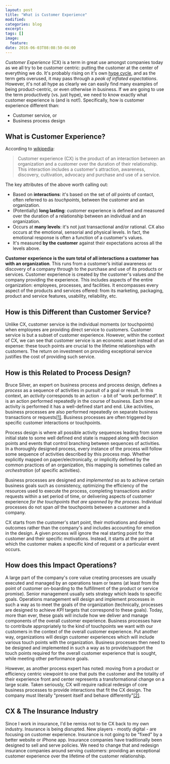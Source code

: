 ```yaml
---
layout: post
title: "What is Customer Experience"
modified:
categories: blog
excerpt:
tags: []
image:
  feature:
date: 2016-06-03T08:08:50-04:00
---
```

*Customer Experience* (CX) is a term in great use amongst companies today as we all try to be customer centric: putting the customer at the center of everything we do. It's probably rising on it's own [hype cycle][hype-cycle], and as the term gets overused, it may pass through a *peak of inflated expectations*. However, it's not all hype as clearly we can easily find many examples of being product-centric, or even otherwise in business. If we are going to use the term productively (vs. just hype), we need to know exactly what customer experience is (and is not!). Specifically, how is customer experience different than:

* Customer service, or
* Business process design

## What is Customer Experience?
According to [wikipedia][cx-def]:

> Customer experience (CX) is the product of an interaction between an organization and a customer over the duration of their relationship. This interaction includes a customer's attraction, awareness, discovery, cultivation, advocacy and purchase and use of a service.

The key attributes of the above worth calling out:

* Based on **interactions**: it's based on the set of *all* points of contact, often referred to as *touchpoints*, between the customer and an organization.
* (Potentially) **long lasting**: customer experience is defined  and measured over the duration of a relationship between an individual and an organization.
* Occurs at **many levels**: it's not just transactional and/or rational. CX also occurs at the emotional, sensorial and physical levels. In fact, the emotional response is often a function of a customer's values.
* It's measured **by the customer** against their expectations across all the levels above.

**Customer experience is the sum total of all interactions a customer has with an organization**. This runs from a customer’s initial awareness or discovery of a company  through to the purchase and use of its products or services. Customer experience is created by the customer's values *and* the company providing the experience. This includes aspects of the entire organization: employees, processes, and facilities. It encompasses every aspect of the products and services offered: from its marketing, packaging, product and service features, usability, reliability, etc.

## How is this Different than Customer Service?
Unlike CX, customer service is the individual moments (or touchpoints) when employees are providing direct service to customers. Customer service is but a subset of customer experience. However, within the context of CX, we can see that customer service is an economic asset instead of an expense: these touch points are crucial to the lifetime relationships with customers. The return on investment on providing exceptional service justifies the cost of providing such service.

## How is this Related to Process Design?
Bruce Silver, an expert on business process and process design, defines a *process* as a sequence of activities in pursuit of a goal or result. In this context, an *activity* corresponds to an action - a bit of “work performed”.  It is an action performed repeatedly in the course of business. Each time an activity is performed it has a well-defined start and end. Like activities, business processes are also performed repeatedly on separate business transactions or requests[[1]][silver-process]. Business processes are often triggered by specific customer interactions or touchpoints.

Process design is where all possible activity sequences leading from some initial state to some well defined end state is mapped along with decision points and events that control  branching between sequences of activities. In a thoroughly designed process, every instance of the process will follow some sequence of activities described by this process map. Whether explicitly mapped on paper/electronically, or implicitly defined by the common practices of an organization, this mapping is sometimes called an *orchestration* (of specific activities).

Business processes are designed and *implemented* so as to achieve certain business goals such as consistency, optimizing the efficiency of the resources used to execute the process, completing transactions and/or requests within a set period of time, or delivering aspects of customer experience *for the touchpoints that are spanned by the process*. Individual processes do not span *all* the touchpoints between a customer and a company.

CX starts from the customer's start point, their motivations and desired outcomes rather than the company's and includes accounting for emotion in the design. A given process will ignore the real starting point for the customer and their specific motivations. Instead, it starts at the point at which the customer makes a specific kind of request or a particular event occurs.

## How does this Impact Operations?
A large part of the company's core value creating processes are usually executed and managed by an operations team or teams (at least from the point of customer on-boarding to the fulfillment of the product or service promise). Senior management usually sets strategy which leads to specific goals. Operations management will design and implement processes in such a way as to meet the goals of the organization (technically, processes are designed to achieve *KPI* targets that correspond to these goals). Today, more than ever, these goals will include how we deliver and manage components of the overall customer experience. Business processes have to contribute appropriately to the kind of touchpoints we want with our customers in the context of the overall customer experience. Put another way, organizations will design customer experiences which will include various touch points with the organization. Business processes then need to be designed and implemented in such a way as to provide/support the touch points required for the overall customer experience that is sought, while meeting other performance goals.

However, as another process expert has noted: moving from a product or efficiency centric viewpoint to one that puts the customer and the totality of their experience front and center represents a transformational change on a large scale. Taken seriously, CX will require radical redesign of core business processes to provide interactions that fit the CX design. The company must literally "present itself and behave differently"[[2]][anatoly-digital].

## CX & The Insurance Industry

Since I work in insurance, I'd be remiss not to tie CX back to my own industry. Insurance is being disrupted. New players - mostly digital - are focusing on customer experience. Insurance is not going to be "fixed" by a better website or iPhone app. Insurance companies have traditionally been designed to sell and serve policies. We need to change that and redesign insurance companies around serving customers: providing an exceptional customer experience over the lifetime of the customer relationship.

[hype-cycle]: https://en.wikipedia.org/wiki/Hype_cycle
[cx-def]: https://en.wikipedia.org/wiki/Customer_experience
[silver-process]: http://brsilver.com/the-limits-of-bpmn/
[anatoly-digital]: http://mainthing.ru/item/792/
